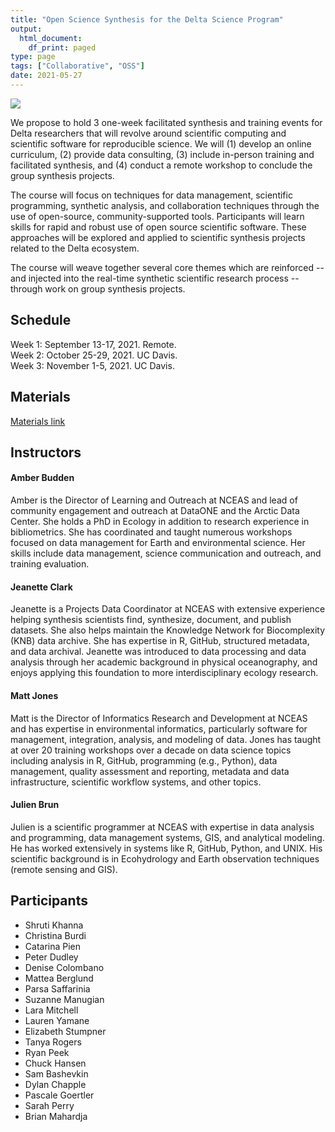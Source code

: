 ```yaml
---
title: "Open Science Synthesis for the Delta Science Program"
output:
  html_document:
    df_print: paged
type: page
tags: ["Collaborative", "OSS"]
date: 2021-05-27
---
```


![](./images/DSP_Logo_Horizontal.jpg)

We propose to hold 3 one-week facilitated synthesis and training events
for Delta researchers that will revolve around scientific computing and
scientific software for reproducible science. We will (1) develop an
online curriculum, (2) provide data consulting, (3) include in-person
training and facilitated synthesis, and (4) conduct a remote workshop to
conclude the group synthesis projects.

The course will focus on techniques for data management, scientific
programming, synthetic analysis, and collaboration techniques through
the use of open-source, community-supported tools. Participants will
learn skills for rapid and robust use of open source scientific
software. These approaches will be explored and applied to scientific
synthesis projects related to the Delta ecosystem.

The course will weave together several core themes which are reinforced
-- and injected into the real-time synthetic scientific research process
-- through work on group synthesis projects.

## Schedule

Week 1: September 13-17, 2021. Remote.  
Week 2: October 25-29, 2021. UC Davis.  
Week 3: November 1-5, 2021. UC Davis.  

## Materials

[Materials link](https://learning.nceas.ucsb.edu/2021-09-delta/)

## Instructors

#### Amber Budden

Amber is the Director of Learning and Outreach at NCEAS and lead of community engagement and outreach at DataONE and the Arctic Data Center. She holds a PhD in Ecology in addition to research experience in bibliometrics. She has coordinated and taught numerous workshops focused on data management for Earth and environmental science. Her skills include data management, science communication and outreach, and training evaluation.

#### Jeanette Clark

Jeanette is a Projects Data Coordinator at NCEAS with extensive experience helping synthesis scientists find, synthesize, document, and publish datasets. She also helps maintain the Knowledge Network for Biocomplexity (KNB) data archive. She has expertise in R, GitHub, structured metadata, and data archival. Jeanette was introduced to data processing and data analysis through her academic background in physical oceanography, and enjoys applying this foundation to more interdisciplinary ecology research.

#### Matt Jones

Matt is the Director of Informatics Research and Development at NCEAS and has expertise in environmental informatics, particularly software for management, integration, analysis, and modeling of data. Jones has taught at over 20 training workshops over a decade on data science topics including analysis in R, GitHub, programming (e.g., Python), data management, quality assessment and reporting, metadata and data infrastructure, scientific workflow systems, and other topics.

#### Julien Brun

Julien is a scientific programmer at NCEAS with expertise in data analysis and programming, data management systems, GIS, and analytical modeling. He has worked extensively in systems like R, GitHub, Python, and UNIX. His scientific background is in Ecohydrology and Earth observation techniques (remote sensing and GIS).

## Participants

-    Shruti Khanna
-    Christina Burdi
-    Catarina Pien
-    Peter Dudley
-    Denise Colombano
-    Mattea Berglund
-    Parsa Saffarinia
-    Suzanne Manugian
-    Lara Mitchell
-    Lauren Yamane
-    Elizabeth Stumpner
-    Tanya Rogers
-    Ryan Peek
-    Chuck Hansen
-    Sam Bashevkin
-    Dylan Chapple
-    Pascale Goertler
-    Sarah Perry
-    Brian Mahardja
